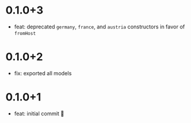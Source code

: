 # 0.1.0+3

- feat: deprecated `germany`, `france`, and `austria` constructors in favor of `fromHost`

# 0.1.0+2

- fix: exported all models

# 0.1.0+1

- feat: initial commit 🎉
